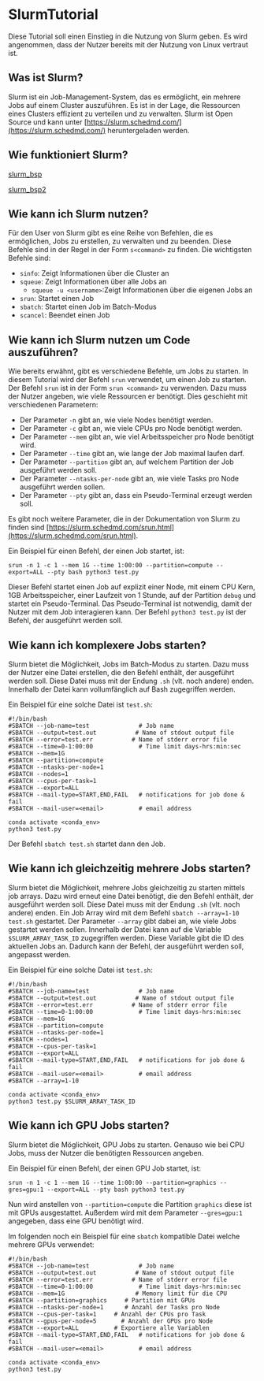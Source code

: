 # SlurmTutorial

Diese Tutorial soll einen Einstieg in die Nutzung von Slurm geben.
Es wird angenommen, dass der Nutzer bereits mit der Nutzung von Linux vertraut ist.

## Was ist Slurm?

Slurm ist ein Job-Management-System, das es ermöglicht, ein mehrere Jobs auf einem Cluster auszuführen.
Es ist in der Lage, die Ressourcen eines Clusters effizient zu verteilen und zu verwalten.
Slurm ist Open Source und kann unter [https://slurm.schedmd.com/](https://slurm.schedmd.com/) heruntergeladen werden.

## Wie funktioniert Slurm?

[slurm_bsp](img/slurm_bsp.png) 

[slurm_bsp2](img/slurm_bsp2.png)

## Wie kann ich Slurm nutzen?

Für den User von Slurm gibt es eine Reihe von Befehlen, die es ermöglichen, Jobs zu erstellen, zu verwalten und zu beenden.
Diese Befehle sind in der Regel in der Form `s<command>` zu finden.
Die wichtigsten Befehle sind:

- `sinfo`: Zeigt Informationen über die Cluster an
- `squeue`: Zeigt Informationen über alle Jobs an 
  - `squeue -u <username>`:Zeigt Informationen über die eigenen Jobs an
- `srun`: Startet einen Job 
- `sbatch`: Startet einen Job im Batch-Modus
- `scancel`: Beendet einen Job

## Wie kann ich Slurm nutzen um Code auszuführen?

Wie bereits erwähnt, gibt es verschiedene Befehle, um Jobs zu starten.
In diesem Tutorial wird der Befehl `srun` verwendet, um einen Job zu starten. 
Der Befehl `srun` ist in der Form `srun <command>` zu verwenden.
Dazu muss der Nutzer angeben, wie viele Ressourcen er benötigt.
Dies geschieht mit verschiedenen Parametern:
- Der Parameter `-n` gibt an, wie viele Nodes benötigt werden.
- Der Parameter `-c` gibt an, wie viele CPUs pro Node benötigt werden.
- Der Parameter `--mem` gibt an, wie viel Arbeitsspeicher pro Node benötigt wird.
- Der Parameter `--time` gibt an, wie lange der Job maximal laufen darf.
- Der Parameter `--partition` gibt an, auf welchem Partition der Job ausgeführt werden soll.
- Der Parameter `--ntasks-per-node` gibt an, wie viele Tasks pro Node ausgeführt werden sollen.
- Der Parameter `--pty` gibt an, dass ein Pseudo-Terminal erzeugt werden soll.

Es gibt noch weitere Parameter, die in der Dokumentation von Slurm zu finden sind [https://slurm.schedmd.com/srun.html](https://slurm.schedmd.com/srun.html).

Ein Beispiel für einen Befehl, der einen Job startet, ist:

    srun -n 1 -c 1 --mem 1G --time 1:00:00 --partition=compute --export=ALL --pty bash python3 test.py

Dieser Befehl startet einen Job auf explizit einer Node, mit einem CPU Kern, 1GB Arbeitsspeicher, einer Laufzeit von 1 Stunde, auf der Partition `debug` und startet ein Pseudo-Terminal.
Das Pseudo-Terminal ist notwendig, damit der Nutzer mit dem Job interagieren kann.
Der Befehl `python3 test.py` ist der Befehl, der ausgeführt werden soll.

## Wie kann ich komplexere Jobs starten?

Slurm bietet die Möglichkeit, Jobs im Batch-Modus zu starten.
Dazu muss der Nutzer eine Datei erstellen, die den Befehl enthält, der ausgeführt werden soll.
Diese Datei muss mit der Endung `.sh` (vlt. noch andere) enden.
Innerhalb der Datei kann vollumfänglich auf Bash zugegriffen werden.
 
Ein Beispiel für eine solche Datei ist `test.sh`:

    #!/bin/bash
    #SBATCH --job-name=test              # Job name
    #SBATCH --output=test.out           # Name of stdout output file
    #SBATCH --error=test.err           # Name of stderr error file
    #SBATCH --time=0-1:00:00             # Time limit days-hrs:min:sec
    #SBATCH --mem=1G
    #SBATCH --partition=compute
    #SBATCH --ntasks-per-node=1
    #SBATCH --nodes=1
    #SBATCH --cpus-per-task=1
    #SBATCH --export=ALL
    #SBATCH --mail-type=START,END,FAIL   # notifications for job done & fail
    #SBATCH --mail-user=<email>          # email address
    
    conda activate <conda_env>
    python3 test.py
    
Der Befehl `sbatch test.sh` startet dann den Job.

## Wie kann ich gleichzeitig mehrere Jobs starten?

Slurm bietet die Möglichkeit, mehrere Jobs gleichzeitig zu starten mittels job arrays.
Dazu wird erneut eine Datei benötigt, die den Befehl enthält, der ausgeführt werden soll.
Diese Datei muss mit der Endung `.sh` (vlt. noch andere) enden.
Ein Job Array wird mit dem Befehl `sbatch --array=1-10 test.sh` gestartet.
Der Parameter `--array` gibt dabei an, wie viele Jobs gestartet werden sollen.
Innerhalb der Datei kann auf die Variable `$SLURM_ARRAY_TASK_ID` zugegriffen werden.
Diese Variable gibt die ID des aktuellen Jobs an.
Dadurch kann der Befehl, der ausgeführt werden soll, angepasst werden.

Ein Beispiel für eine solche Datei ist `test.sh`:

    #!/bin/bash
    #SBATCH --job-name=test              # Job name
    #SBATCH --output=test.out           # Name of stdout output file
    #SBATCH --error=test.err           # Name of stderr error file
    #SBATCH --time=0-1:00:00             # Time limit days-hrs:min:sec
    #SBATCH --mem=1G
    #SBATCH --partition=compute
    #SBATCH --ntasks-per-node=1
    #SBATCH --nodes=1
    #SBATCH --cpus-per-task=1
    #SBATCH --export=ALL
    #SBATCH --mail-type=START,END,FAIL   # notifications for job done & fail
    #SBATCH --mail-user=<email>          # email address
    #SBATCH --array=1-10
    
    conda activate <conda_env>
    python3 test.py $SLURM_ARRAY_TASK_ID

## Wie kann ich GPU Jobs starten?

Slurm bietet die Möglichkeit, GPU Jobs zu starten.
Genauso wie bei CPU Jobs, muss der Nutzer die benötigten Ressourcen angeben.

Ein Beispiel für einen Befehl, der einen GPU Job startet, ist:

    srun -n 1 -c 1 --mem 1G --time 1:00:00 --partition=graphics --gres=gpu:1 --export=ALL --pty bash python3 test.py

Nun wird anstellen von `--partition=compute` die Partition `graphics` diese ist mit GPUs ausgestattet.
Außerdem wird mit dem Parameter `--gres=gpu:1` angegeben, dass eine GPU benötigt wird.

Im folgenden noch ein Beispiel für eine `sbatch` kompatible Datei welche mehrere GPUs verwendet:

    #!/bin/bash
    #SBATCH --job-name=test              # Job name
    #SBATCH --output=test.out           # Name of stdout output file
    #SBATCH --error=test.err           # Name of stderr error file
    #SBATCH --time=0-1:00:00             # Time limit days-hrs:min:sec
    #SBATCH --mem=1G                    # Memory limit für die CPU
    #SBATCH --partition=graphics     # Partition mit GPUs
    #SBATCH --ntasks-per-node=1      # Anzahl der Tasks pro Node
    #SBATCH --cpus-per-task=1     # Anzahl der CPUs pro Task
    #SBATCH --gpus-per-node=5       # Anzahl der GPUs pro Node
    #SBATCH --export=ALL          # Exportiere alle Variablen
    #SBATCH --mail-type=START,END,FAIL   # notifications for job done & fail
    #SBATCH --mail-user=<email>          # email address
    
    conda activate <conda_env>
    python3 test.py
